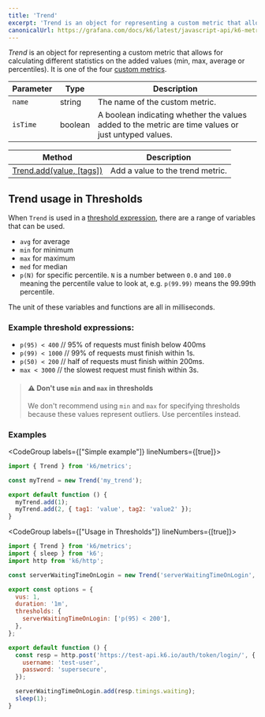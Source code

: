 ```yaml
---
title: 'Trend'
excerpt: 'Trend is an object for representing a custom metric that allows for calculating different statistics on the added values (min, max, average or percentiles)'
canonicalUrl: https://grafana.com/docs/k6/latest/javascript-api/k6-metrics/trend/
---
```


_Trend_ is an object for representing a custom metric that allows for calculating different statistics on the added values (min, max, average or percentiles). It is one of the four [custom metrics](/javascript-api/k6-metrics).

| Parameter | Type    | Description                                                                                         |
| --------- | ------- | --------------------------------------------------------------------------------------------------- |
| `name`    | string  | The name of the custom metric.                                                                      |
| `isTime`  | boolean | A boolean indicating whether the values added to the metric are time values or just untyped values. |

| Method                                                                            | Description                      |
| --------------------------------------------------------------------------------- | -------------------------------- |
| [Trend.add(value, [tags])](/javascript-api/k6-metrics/trend/trend-add) | Add a value to the trend metric. |

## Trend usage in Thresholds

When `Trend` is used in a [threshold expression](/using-k6/thresholds), there are a range of variables that can be used.

- `avg` for average
- `min` for minimum
- `max` for maximum
- `med` for median
- `p(N)` for specific percentile. `N` is a number between `0.0` and `100.0` meaning the percentile value to look at, e.g. `p(99.99)` means the 99.99th percentile.

The unit of these variables and functions are all in milliseconds.

### Example threshold expressions:

- `p(95) < 400` // 95% of requests must finish below 400ms
- `p(99) < 1000` // 99% of requests must finish within 1s.
- `p(50) < 200` // half of requests must finish within 200ms.
- `max < 3000` // the slowest request must finish within 3s.


> #### ⚠️ Don't use `min` and `max` in thresholds
> We don't recommend using `min` and `max` for specifying thresholds because these
> values represent outliers. Use percentiles instead.


### Examples

<CodeGroup labels={["Simple example"]} lineNumbers={[true]}>

```javascript
import { Trend } from 'k6/metrics';

const myTrend = new Trend('my_trend');

export default function () {
  myTrend.add(1);
  myTrend.add(2, { tag1: 'value', tag2: 'value2' });
}
```

</CodeGroup>

<CodeGroup labels={["Usage in Thresholds"]} lineNumbers={[true]}>

```javascript
import { Trend } from 'k6/metrics';
import { sleep } from 'k6';
import http from 'k6/http';

const serverWaitingTimeOnLogin = new Trend('serverWaitingTimeOnLogin', true);

export const options = {
  vus: 1,
  duration: '1m',
  thresholds: {
    serverWaitingTimeOnLogin: ['p(95) < 200'],
  },
};

export default function () {
  const resp = http.post('https://test-api.k6.io/auth/token/login/', {
    username: 'test-user',
    password: 'supersecure',
  });

  serverWaitingTimeOnLogin.add(resp.timings.waiting);
  sleep(1);
}
```

</CodeGroup>
